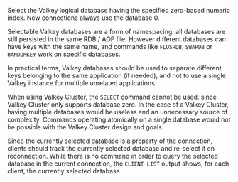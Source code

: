 Select the Valkey logical database having the specified zero-based numeric index.
New connections always use the database 0.

Selectable Valkey databases are a form of namespacing: all databases are still persisted in the same RDB / AOF file. However different databases can have keys with the same name, and commands like `FLUSHDB`, `SWAPDB` or `RANDOMKEY` work on specific databases.

In practical terms, Valkey databases should be used to separate different keys belonging to the same application (if needed), and not to use a single Valkey instance for multiple unrelated applications.

When using Valkey Cluster, the `SELECT` command cannot be used, since Valkey Cluster only supports database zero. In the case of a Valkey Cluster, having multiple databases would be useless and an unnecessary source of complexity. Commands operating atomically on a single database would not be possible with the Valkey Cluster design and goals.

Since the currently selected database is a property of the connection, clients should track the currently selected database and re-select it on reconnection. While there is no command in order to query the selected database in the current connection, the `CLIENT LIST` output shows, for each client, the currently selected database.
